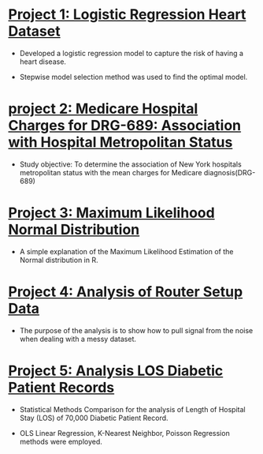 # [Project 1: Logistic Regression Heart Dataset](https://github.com/gustavofernandezlembert/Logistic-Regression-Heart-Data-/blob/master/Heart.pdf)

* Developed a logistic regression model to capture the risk of having a heart disease. 

* Stepwise model selection method was used to find the optimal model. 

# [project 2: Medicare Hospital Charges for DRG-689: Association with Hospital Metropolitan Status ](https://gustavofernandezlembert.github.io/Medicare-Hospital-Charges-/)

* Study objective: To determine the association of New York hospitals metropolitan status with the mean charges for Medicare diagnosis(DRG-689) 


# [Project 3: Maximum Likelihood Normal Distribution](https://gustavofernandezlembert.github.io/Maximum-Likelihood/)

* A simple explanation of the Maximum Likelihood Estimation of the Normal distribution in R.

# [Project 4: Analysis of Router Setup Data](https://github.com/gustavofernandezlembert/Analysis-Router-Setup)

* The purpose of the analysis is to show how to pull signal from the noise when dealing with a messy dataset.

# [Project 5: Analysis LOS Diabetic Patient Records](https://github.com/gustavofernandezlembert/Analysis-Diabetic-Patients-Records-/blob/master/Analysis%20of%20length%20of%20Stay%20Diabetic.pdf)

* Statistical Methods Comparison for the analysis of Length of Hospital Stay (LOS) of 70,000 Diabetic Patient Record.

* OLS Linear Regression, K-Nearest Neighbor, Poisson Regression methods were employed.

